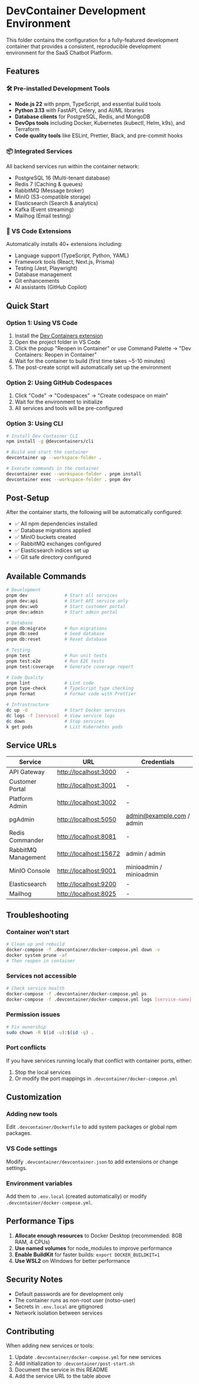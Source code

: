 # DevContainer Development Environment

This folder contains the configuration for a fully-featured development container that provides a consistent, reproducible development environment for the SaaS Chatbot Platform.

## Features

### 🛠️ Pre-installed Development Tools

- **Node.js 22** with pnpm, TypeScript, and essential build tools
- **Python 3.13** with FastAPI, Celery, and AI/ML libraries
- **Database clients** for PostgreSQL, Redis, and MongoDB
- **DevOps tools** including Docker, Kubernetes (kubectl, Helm, k9s), and Terraform
- **Code quality tools** like ESLint, Prettier, Black, and pre-commit hooks

### 📦 Integrated Services

All backend services run within the container network:

- PostgreSQL 16 (Multi-tenant database)
- Redis 7 (Caching & queues)
- RabbitMQ (Message broker)
- MinIO (S3-compatible storage)
- Elasticsearch (Search & analytics)
- Kafka (Event streaming)
- Mailhog (Email testing)

### 🚀 VS Code Extensions

Automatically installs 40+ extensions including:

- Language support (TypeScript, Python, YAML)
- Framework tools (React, Next.js, Prisma)
- Testing (Jest, Playwright)
- Database management
- Git enhancements
- AI assistants (GitHub Copilot)

## Quick Start

### Option 1: Using VS Code

1. Install the [Dev Containers extension](https://marketplace.visualstudio.com/items?itemName=ms-vscode-remote.remote-containers)
2. Open the project folder in VS Code
3. Click the popup "Reopen in Container" or use Command Palette → "Dev Containers: Reopen in Container"
4. Wait for the container to build (first time takes ~5-10 minutes)
5. The post-create script will automatically set up the environment

### Option 2: Using GitHub Codespaces

1. Click "Code" → "Codespaces" → "Create codespace on main"
2. Wait for the environment to initialize
3. All services and tools will be pre-configured

### Option 3: Using CLI

```bash
# Install Dev Container CLI
npm install -g @devcontainers/cli

# Build and start the container
devcontainer up --workspace-folder .

# Execute commands in the container
devcontainer exec --workspace-folder . pnpm install
devcontainer exec --workspace-folder . pnpm dev
```

## Post-Setup

After the container starts, the following will be automatically configured:

- ✅ All npm dependencies installed
- ✅ Database migrations applied
- ✅ MinIO buckets created
- ✅ RabbitMQ exchanges configured
- ✅ Elasticsearch indices set up
- ✅ Git safe directory configured

## Available Commands

```bash
# Development
pnpm dev              # Start all services
pnpm dev:api          # Start API service only
pnpm dev:web          # Start customer portal
pnpm dev:admin        # Start admin portal

# Database
pnpm db:migrate       # Run migrations
pnpm db:seed          # Seed database
pnpm db:reset         # Reset database

# Testing
pnpm test             # Run unit tests
pnpm test:e2e         # Run E2E tests
pnpm test:coverage    # Generate coverage report

# Code Quality
pnpm lint             # Lint code
pnpm type-check       # TypeScript type checking
pnpm format           # Format code with Prettier

# Infrastructure
dc up -d              # Start Docker services
dc logs -f [service]  # View service logs
dc down               # Stop services
k get pods            # List Kubernetes pods
```

## Service URLs

| Service             | URL                      | Credentials                 |
| ------------------- | ------------------------ | --------------------------- |
| API Gateway         | <http://localhost:3000>  | -                           |
| Customer Portal     | <http://localhost:3001>  | -                           |
| Platform Admin      | <http://localhost:3002>  | -                           |
| pgAdmin             | <http://localhost:5050>  | <admin@example.com> / admin |
| Redis Commander     | <http://localhost:8081>  | -                           |
| RabbitMQ Management | <http://localhost:15672> | admin / admin               |
| MinIO Console       | <http://localhost:9001>  | minioadmin / minioadmin     |
| Elasticsearch       | <http://localhost:9200>  | -                           |
| Mailhog             | <http://localhost:8025>  | -                           |

## Troubleshooting

### Container won't start

```bash
# Clean up and rebuild
docker-compose -f .devcontainer/docker-compose.yml down -v
docker system prune -af
# Then reopen in container
```

### Services not accessible

```bash
# Check service health
docker-compose -f .devcontainer/docker-compose.yml ps
docker-compose -f .devcontainer/docker-compose.yml logs [service-name]
```

### Permission issues

```bash
# Fix ownership
sudo chown -R $(id -u):$(id -g) .
```

### Port conflicts

If you have services running locally that conflict with container ports, either:

1. Stop the local services
2. Or modify the port mappings in `.devcontainer/docker-compose.yml`

## Customization

### Adding new tools

Edit `.devcontainer/Dockerfile` to add system packages or global npm packages.

### VS Code settings

Modify `.devcontainer/devcontainer.json` to add extensions or change settings.

### Environment variables

Add them to `.env.local` (created automatically) or modify `.devcontainer/docker-compose.yml`.

## Performance Tips

1. **Allocate enough resources** to Docker Desktop (recommended: 8GB RAM, 4 CPUs)
2. **Use named volumes** for node_modules to improve performance
3. **Enable BuildKit** for faster builds: `export DOCKER_BUILDKIT=1`
4. **Use WSL2** on Windows for better performance

## Security Notes

- Default passwords are for development only
- The container runs as non-root user (notso-user)
- Secrets in `.env.local` are gitignored
- Network isolation between services

## Contributing

When adding new services or tools:

1. Update `.devcontainer/docker-compose.yml` for new services
2. Add initialization to `.devcontainer/post-start.sh`
3. Document the service in this README
4. Add the service URL to the table above
